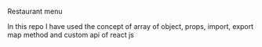 Restaurant menu 

In this repo I have used the concept of array of object, props, import, export map method and custom api of react js
